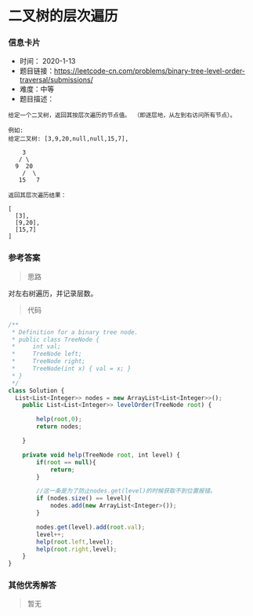 # 二叉树的层次遍历

### 信息卡片

- 时间： 2020-1-13
- 题目链接：https://leetcode-cn.com/problems/binary-tree-level-order-traversal/submissions/
- 难度：中等
- 题目描述：

```
给定一个二叉树，返回其按层次遍历的节点值。 （即逐层地，从左到右访问所有节点）。

例如:
给定二叉树: [3,9,20,null,null,15,7],

    3
   / \
  9  20
    /  \
   15   7

返回其层次遍历结果：

[
  [3],
  [9,20],
  [15,7]
]
```



### 参考答案

> 思路

对左右树遍历，并记录层数。



> 代码

```js
/**
 * Definition for a binary tree node.
 * public class TreeNode {
 *     int val;
 *     TreeNode left;
 *     TreeNode right;
 *     TreeNode(int x) { val = x; }
 * }
 */
class Solution {
  List<List<Integer>> nodes = new ArrayList<List<Integer>>();
    public List<List<Integer>> levelOrder(TreeNode root) {

        help(root,0);
        return nodes;

    }

    private void help(TreeNode root, int level) {
        if(root == null){
            return;
        }

        //这一条是为了防止nodes.get(level)的时候获取不到位置报错。
        if (nodes.size() == level){
            nodes.add(new ArrayList<Integer>());
        }

        nodes.get(level).add(root.val);
        level++;
        help(root.left,level);
        help(root.right,level);
    }
}
```





### 其他优秀解答

> 暂无







